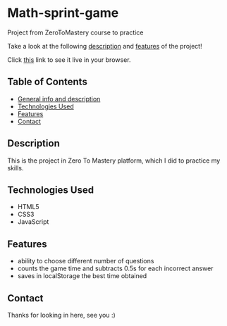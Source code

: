 # Math-sprint-game
 Project from ZeroToMastery course to practice

Take a look at the following [description](#description) and [features](#features) of the project!

Click [this](https://martinafm.github.io/Math-sprint-game/) link to see it live in your browser.

## Table of Contents

- [General info and description](#description)
- [Technologies Used](#technologies-used)
- [Features](#features)
- [Contact](#contact)

## Description

This is the project in Zero To Mastery platform, which I did to practice my skills. 

## Technologies Used

- HTML5
- CSS3
- JavaScript

## Features

- ability to choose different number of questions
- counts the game time and subtracts 0.5s for each incorrect answer
- saves in localStorage the best time obtained

## Contact

Thanks for looking in here, see you :)
